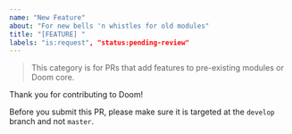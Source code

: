 ```yaml
---
name: "New Feature"
about: "For new bells 'n whistles for old modules"
title: "[FEATURE] "
labels: "is:request", "status:pending-review"
---
```


> This category is for PRs that add features to pre-existing modules or Doom
> core.

Thank you for contributing to Doom!

Before you submit this PR, please make sure it is targeted at the `develop`
branch and not `master`.
